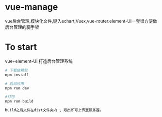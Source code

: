 # vue-manage
vue后台管理,模块化文件,键入echart,Vuex,vue-router.element-UI一套很方便做后台管理的脚手架

# To start

vue+element-UI   打造后台管理系统 

``` bash
# 下载依赖包
npm install

# 启动应用
npm run dev

#打包
npm run build

build之后文件在dist文件夹内 , 取出即可上传至服务器。

```
